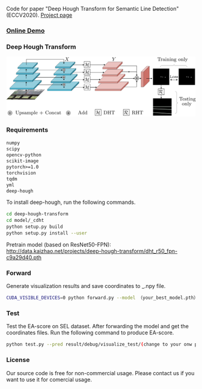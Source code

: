 Code for paper "Deep Hough Transform for Semantic Line Detection" (ECCV2020). [Project page](https://mmcheng.net/dhtline/)

### [Online Demo](http://mc.nankai.edu.cn/dht)
### Deep Hough Transform
![pipeline](./pipeline.png)
### Requirements
``` 
numpy
scipy
opencv-python
scikit-image
pytorch>=1.0
torchvision
tqdm
yml
deep-hough
```

To install deep-hough, run the following commands.
```sh
cd deep-hough-transform
cd model/_cdht
python setup.py build 
python setup.py install --user
```
Pretrain model (based on ResNet50-FPN): <http://data.kaizhao.net/projects/deep-hough-transform/dht_r50_fpn-c9a29d40.pth>
### Forward
Generate visualization results and save coordinates to _.npy file.
```sh
CUDA_VISIBLE_DEVICES=0 python forward.py --model （your_best_model.pth） --tmp (your_result_save_dir)
```
### Test
Test the EA-score on SEL dataset. After forwarding the model and get the coordinates files. Run the following command to produce EA-score.
```sh
python test.py --pred result/debug/visualize_test/(change to your onw path which includes _.npy files) --gt gt_path/include_txt
```
### License
Our source code is free for non-commercial usage. Please contact us if you want to use it for comercial usage.

